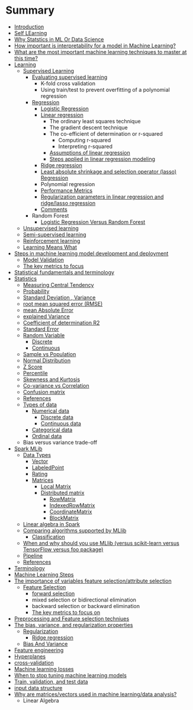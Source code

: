 # Summary

* [Introduction](README.md)
* [Self LEarning](self-learning.md)
* [Why Statstics in ML Or Data Science](why-statstics-in-ml-or-data-science.md)
* [How important is interpretability for a model in Machine Learning?](how-important-is-interpretability-for-a-model-in-machine-learning.md)
* [What are the most important machine learning techniques to master at this time?](what-are-the-most-important-machine-learning-techniques-to-master-at-this-time.md)
* [Learning](learning.md)
  * [Supervised Learning](learning/supervised-learning.md)
    * [Evaluating supervised learning](learning/supervised-learning/evaluating-supervised-learning.md)
      * K-fold cross validation
      * Using train/test to prevent overfitting of a polynomial regression
    * [Regression](learning/supervised-learning/regression.md)
      * [Logistic Regression](learning/supervised-learning/logistic-regression.md)
      * [Linear regression](learning/supervised-learning/linear-regression.md)
        * The ordinary least squares technique
        * The gradient descent technique
        * The co-efficient of determination or r-squared
          * Computing r-squared
          * Interpreting r-squared
        * [Assumptions of linear regression](learning/supervised-learning/linear-regression/assumptions-of-linear-regression.md)
        * [Steps applied in linear regression modeling](learning/supervised-learning/linear-regression/steps-applied-in-linear-regression-modeling.md)
      * [Ridge regression](learning/supervised-learning/ridge-regression.md)
      * [Least absolute shrinkage and selection operator \(lasso\) Regression](learning/supervised-learning/least-absolute-shrinkage-and-selection-operator-lasso-regression.md)
      * Polynomial regression
      * [Performance Metrics](learning/supervised-learning/performance-metrics.md)
      * [Regularization parameters in linear regression and ridge/lasso regression](learning/supervised-learning/regularization-parameters-in-linear-regression-and-ridgelasso-regression.md)
      * [Comments](learning/supervised-learning/comments.md)
    * Random Forest
      * [Logistic Regression Versus Random Forest](learning/supervised-learning/logistic-regression-versus-random-forest.md)
  * [Unsupervised learning](learning/unsupervised-learning.md)
  * [Semi-supervised learning](learning/semi-supervised-learning.md)
  * [Reinforcement learning](learning/reinforcement-learning.md)
  * [Learning Means What](learning/learning-means-what.md)
* [Steps in machine learning model development and deployment](steps-in-machine-learning-model-development-and-deployment.md)
  * [Model Validation](steps-in-machine-learning-model-development-and-deployment/model-validation.md)
  * [The key metrics to focus](steps-in-machine-learning-model-development-and-deployment/the-key-metrics-to-focus-on.md)
* [Statistical fundamentals and terminology ](statistical-fundamentals-and-terminology.md)
* [Statistics](statistics.md)
  * [Measuring Central Tendency](statistics/measuring-central-tendency.md)
  * [Probability](statistics/probability.md)
  * [Standard Deviation , Variance](statistics/standard-deviation-variance.md)
  * [root mean squared error \(RMSE\)](statistics/root-mean-squared-error-rmse.md)
  * [mean Absolute Error](statistics/mean-absolute-error.md)
  * [explained Variance](statistics/explained-variance.md)
  * [Coefficient of determination R2 ](statistics/coefficient-of-determination-r2.md)
  * [Standard Error](statistics/standard-error.md)
  * [Random Variable](statistics/random-variable.md)
    * [Discrete](statistics/random-variable/discrete.md)
    * [Continuous](statistics/random-variable/continuous.md)
  * [Sample vs Population](statistics/sample-vs-population.md)
  * [Normal Distribution](statistics/normal-distribution.md)
  * [Z Score](statistics/z-score.md)
  * [Percentile](statistics/percentile.md)
  * [Skewness and Kurtosis](statistics/skewness-and-kurtosis.md)
  * [Co-variance vs Correlation](statistics/co-variance-vs-correlation.md)
  * [Confusion matrix](statistics/confusion-matrix.md)
  * [References](statistics/references.md)
  * [Types of data](statistics/types-of-data.md)
    * [Numerical data](statistics/types-of-data/numerical-data.md)
      * [Discrete data](statistics/types-of-data/numerical-data/discrete-data.md)
      * [Continuous data](statistics/types-of-data/numerical-data/continuous-data.md)
    * [Categorical data](statistics/types-of-data/categorical-data.md)
    * [Ordinal data](statistics/types-of-data/ordinal-data.md)
  * Bias versus variance trade-off
* [Spark MLib](mlib.md)
  * [Data Types](mlib/data-types.md)
    * [Vector](mlib/data-types/vector.md)
    * [LabeledPoint ](mlib/data-types/labeledpoint.md)
    * [Rating ](mlib/data-types/rating.md)
    * [Matrices](mlib/data-types/matrices.md)
      * [Local Matrix](mlib/data-types/matrices/local-matrix.md)
      * [Distributed matrix](mlib/data-types/matrices/distributed-matrix.md)
        * [RowMatrix](mlib/data-types/matrices/distributed-matrix/rowmatrix.md)
        * [IndexedRowMatrix](mlib/data-types/matrices/distributed-matrix/indexedrowmatrix.md)
        * [CoordinateMatrix](mlib/data-types/matrices/distributed-matrix/coordinatematrix.md)
        * [BlockMatrix](mlib/data-types/matrices/distributed-matrix/blockmatrix.md)
  * [Linear algebra in Spark ](mlib/linear-algebra-in-spark.md)
  * [Comparing algorithms supported by MLlib](mlib/comparing-algorithms-supported-by-mllib.md)
    * [Classification](mlib/classification.md)
  * [When and why should you use MLlib \(versus scikit-learn versus TensorFlow versus foo package\)](mlib/when-and-why-should-you-use-mllib-versus-scikit-learn-versus-tensorflow-versus-foo-package.md)
  * [Pipeline](mlib/pipeline.md)
  * [References](mlib/references.md)
* [Terminology](terminology.md)
* [Machine Learning Steps](machine-learning-steps.md)
* [The importance of variables feature selection/attribute selection](the-importance-of-variables-feature-selectionattribute-selection.md)
  * [Feature Selection](the-importance-of-variables-feature-selectionattribute-selection/feature-selection.md)
    * [forward selection](the-importance-of-variables-feature-selectionattribute-selection/feature-selection/forward-selection.md)
    * mixed selection or bidirectional elimination
    * backward selection or backward elimination
    * [The key metrics to focus on](the-importance-of-variables-feature-selectionattribute-selection/feature-selection/the-key-metrics-to-focus-on.md)
* [Preprocessing and Feature selection techniues](preprocessing-and.md)
* [The bias, variance, and regularization properties](the-bias-variance-and-regularization-properties.md)
  * [Regularization](the-bias-variance-and-regularization-properties/regularization.md)
    * [Ridge regression](the-bias-variance-and-regularization-properties/regularization/ridge-regression.md)
  * [Bias And Variance](the-bias-variance-and-regularization-properties/bias.md)
* [Feature engineering](feature-engineering.md)
* [Hyperplanes](hyperplanes.md)
* [cross-validation](cross-validation.md)
* [Machine learning losses](machine-learning-losses.md)
* [When to stop tuning machine learning models](when-to-stop-tuning-machine-learning-models.md)
* [Train, validation, and test data](train-validation-and-test-data.md)
* [input data structure](input-data-structure.md)
* [Why are matrices/vectors used in machine learning/data analysis?](why-are-matricesvectors-used-in-machine-learningdata-analysis.md)
  * Linear Algebra

